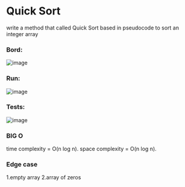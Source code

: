 # Quick Sort

write a method that called Quick Sort based in pseudocode to sort an integer array

### Bord:

![image](/bord.png)

### Run:

![image](/run.png)

### Tests:

![image](/test.png)  

### BIG O
time complexity = O(n log n).
space complexity = O(n log n).

### Edge case
1.empty array
2.array of zeros





